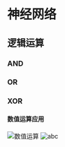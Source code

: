 # 神经网络

## 逻辑运算

### AND 

### OR

### XOR

#### 数值运算应用

![数值运算](https://note.youdao.com/yws/public/resource/8a6409db04cdd6aaddfc211c875a3830/xmlnote/fa508a0e6223d00185093518b01f0e49/20831)
![abc](C:\Users\yeray\Pictures\fractal-mandelbrot.jpg)